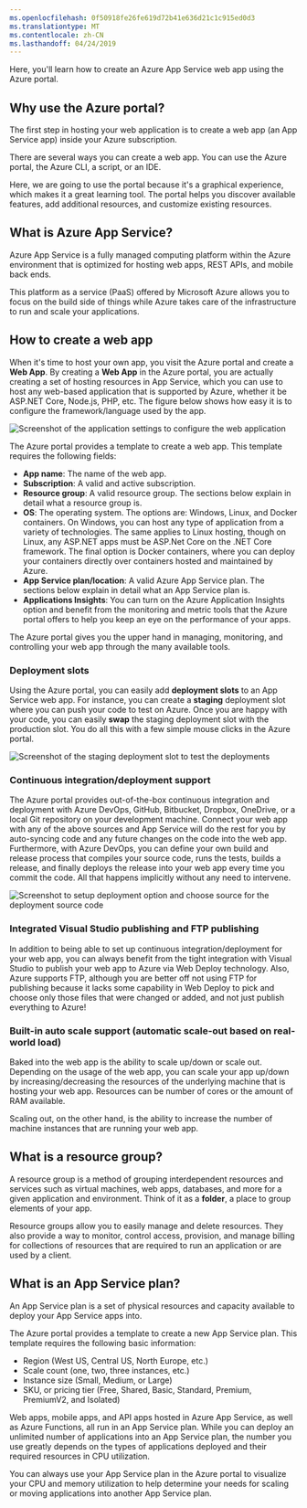 ```yaml
---
ms.openlocfilehash: 0f50918fe26fe619d72b41e636d21c1c915ed0d3
ms.translationtype: MT
ms.contentlocale: zh-CN
ms.lasthandoff: 04/24/2019
---
```

Here, you'll learn how to create an Azure App Service web app using the Azure portal.

## <a name="why-use-the-azure-portal"></a>Why use the Azure portal?

The first step in hosting your web application is to create a web app (an App Service app) inside your Azure subscription.

There are several ways you can create a web app. You can use the Azure portal, the Azure CLI, a script, or an IDE.

Here, we are going to use the portal because it's a graphical experience, which makes it a great learning tool. The portal helps you discover available features, add additional resources, and customize existing resources.

## <a name="what-is-azure-app-service"></a>What is Azure App Service?

Azure App Service is a fully managed computing platform within the Azure environment that is optimized for hosting web apps, REST APIs, and mobile back ends.

This platform as a service (PaaS) offered by Microsoft Azure allows you to focus on the build side of things while Azure takes care of the infrastructure to run and scale your applications.

## <a name="how-to-create-a-web-app"></a>How to create a web app

When it's time to host your own app, you visit the Azure portal and create a **Web App**. By creating a **Web App** in the Azure portal, you are actually creating a set of hosting resources in App Service, which you can use to host any web-based application that is supported by Azure, whether it be ASP.NET Core, Node.js, PHP, etc. The figure below shows how easy it is to configure the framework/language used by the app.

![Screenshot of the application settings to configure the web application](../media/2-web-app-settings.png)

The Azure portal provides a template to create a web app. This template requires the following fields:

- **App name**: The name of the web app.
- **Subscription**: A valid and active subscription.
- **Resource group**: A valid resource group. The sections below explain in detail what a resource group is.
- **OS**: The operating system. The options are: Windows, Linux, and Docker containers. On Windows, you can host any type of application from a variety of technologies. The same applies to Linux hosting, though on Linux, any ASP.NET apps must be ASP.Net Core on the .NET Core framework. The final option is Docker containers, where you can deploy your containers directly over containers hosted and maintained by Azure. 
- **App Service plan/location**: A valid Azure App Service plan. The sections below explain in detail what an App Service plan is.
- **Applications Insights**: You can turn on the Azure Application Insights option and benefit from the monitoring and metric tools that the Azure portal offers to help you keep an eye on the performance of your apps.

The Azure portal gives you the upper hand in managing, monitoring, and controlling your web app through the many available tools.

### <a name="deployment-slots"></a>Deployment slots

Using the Azure portal, you can easily add **deployment slots** to an App Service web app. For instance, you can create a **staging** deployment slot where you can push your code to test on Azure. Once you are happy with your code, you can easily **swap** the staging deployment slot with the production slot. You do all this with a few simple mouse clicks in the Azure portal.

![Screenshot of the staging deployment slot to test the deployments](../media/2-deployment-slots.png)

### <a name="continuous-integrationdeployment-support"></a>Continuous integration/deployment support

The Azure portal provides out-of-the-box continuous integration and deployment with Azure DevOps, GitHub, Bitbucket, Dropbox, OneDrive, or a local Git repository on your development machine. Connect your web app with any of the above sources and App Service will do the rest for you by auto-syncing code and any future changes on the code into the web app. Furthermore, with Azure DevOps, you can define your own build and release process that compiles your source code, runs the tests, builds a release, and finally deploys the release into your web app every time you commit the code. All that happens implicitly without any need to intervene.

![Screenshot to setup deployment option and choose source for the deployment source code](../media/2-continuous-integration.PNG)

### <a name="integrated-visual-studio-publishing-and-ftp-publishing"></a>Integrated Visual Studio publishing and FTP publishing

In addition to being able to set up continuous integration/deployment for your web app, you can always benefit from the tight integration with Visual Studio to publish your web app to Azure via Web Deploy technology. Also, Azure supports FTP, although you are better off not using FTP for publishing because it lacks some capability in Web Deploy to pick and choose only those files that were changed or added, and not just publish everything to Azure!

### <a name="built-in-auto-scale-support-automatic-scale-out-based-on-real-world-load"></a>Built-in auto scale support (automatic scale-out based on real-world load)

Baked into the web app is the ability to scale up/down or scale out. Depending on the usage of the web app, you can scale your app up/down by increasing/decreasing the resources of the underlying machine that is hosting your web app. Resources can be number of cores or the amount of RAM available.

Scaling out, on the other hand, is the ability to increase the number of machine instances that are running your web app.

## <a name="what-is-a-resource-group"></a>What is a resource group?

A resource group is a method of grouping interdependent resources and services such as virtual machines, web apps, databases, and more for a given application and environment. Think of it as a **folder**, a place to group elements of your app.

Resource groups allow you to easily manage and delete resources. They also provide a way to monitor, control access, provision, and manage billing for collections of resources that are required to run an application or are used by a client.

## <a name="what-is-an-app-service-plan"></a>What is an App Service plan?

An App Service plan is a set of physical resources and capacity available to deploy your App Service apps into.

The Azure portal provides a template to create a new App Service plan. This template requires the following basic information:

- Region (West US, Central US, North Europe, etc.)
- Scale count (one, two, three instances, etc.)
- Instance size (Small, Medium, or Large)
- SKU, or pricing tier (Free, Shared, Basic, Standard, Premium, PremiumV2, and Isolated)

Web apps, mobile apps, and API apps hosted in Azure App Service, as well as Azure Functions, all run in an App Service plan. While you can deploy an unlimited number of applications into an App Service plan, the number you use greatly depends on the types of applications deployed and their required resources in CPU utilization.

You can always use your App Service plan in the Azure portal to visualize your CPU and memory utilization to help determine your needs for scaling or moving applications into another App Service plan.

